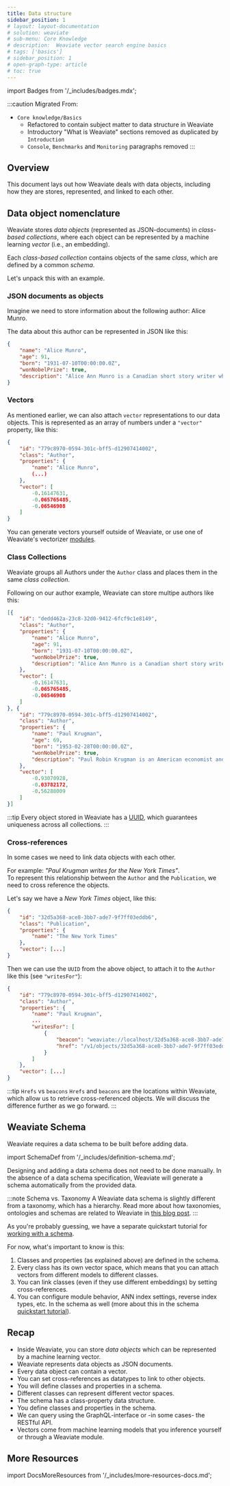 ```yaml
---
title: Data structure
sidebar_position: 1
# layout: layout-documentation
# solution: weaviate
# sub-menu: Core Knowledge
# description:  Weaviate vector search engine basics
# tags: ['basics']
# sidebar_position: 1
# open-graph-type: article
# toc: true
---
```

import Badges from '/_includes/badges.mdx';

<Badges/>

:::caution Migrated From:
- `Core knowledge/Basics`
  - Refactored to contain subject matter to data structure in Weaviate
  - Introductory "What is Weaviate" sections removed as duplicated by `Introduction`
  - `Console`, `Benchmarks` and `Monitoring` paragraphs removed
:::

## Overview

This document lays out how Weaviate deals with data objects, including how they are stores, represented, and linked to each other.

## Data object nomenclature

Weaviate stores _data objects_ (represented as JSON-documents) in _class-based collections_, where each object can be represented by a machine learning _vector_ (i.e., an embedding).

Each _class-based collection_ contains objects of the same _class_, which are defined by a common _schema_.

Let's unpack this with an example.

### JSON documents as objects

Imagine we need to store information about the following author: Alice Munro.

The data about this author can be represented in JSON like this:

```json
{
    "name": "Alice Munro",
    "age": 91,
    "born": "1931-07-10T00:00:00.0Z",
    "wonNobelPrize": true,
    "description": "Alice Ann Munro is a Canadian short story writer who won the Nobel Prize in Literature in 2013. Munro's work has been described as revolutionizing the architecture of short stories, especially in its tendency to move forward and backward in time."
}
```

### Vectors

As mentioned earlier, we can also attach `vector` representations to our data objects. This is represented as an array of numbers under a `"vector"` property, like this: 

```json
{
    "id": "779c8970-0594-301c-bff5-d12907414002",
    "class": "Author",
    "properties": {
        "name": "Alice Munro",
        (...)
    },
    "vector": [
        -0.16147631,
        -0.065765485,
        -0.06546908
    ]
}
```

You can generate vectors yourself outside of Weaviate, or use one of Weaviate's vectorizer [modules](./modules.md). 

### Class Collections

Weaviate groups all Authors under the `Author` class and places them in the same _class collection_.

<!-- [Alice Munro
Born: July 10, 1931 (age 91)
Nobel Prize Winner

"Alice Ann Munro is a Canadian short story writer who won the Nobel Prize in Literature in 2013. Munro's work has been described as revolutionizing the architecture of short stories, especially in its tendency to move forward and backward in time...."
]

[Paul Krugman
Born: February 28, 1953 (age 69)
Nobel Prize Winner

"Paul Robin Krugman is an American economist and public intellectual, who is..."
] -->

Following on our author example, Weaviate can store multipe authors like this:

```json
[{
    "id": "dedd462a-23c8-32d0-9412-6fcf9c1e8149",
    "class": "Author",
    "properties": {
        "name": "Alice Munro",
        "age": 91,
        "born": "1931-07-10T00:00:00.0Z",
        "wonNobelPrize": true,
        "description": "Alice Ann Munro is a Canadian short story writer who won the Nobel Prize in Literature in 2013. Munro's work has been described as revolutionizing the architecture of short stories, especially in its tendency to move forward and backward in time."
    },
    "vector": [
        -0.16147631,
        -0.065765485,
        -0.06546908
    ]
}, {
    "id": "779c8970-0594-301c-bff5-d12907414002",
    "class": "Author",
    "properties": {
        "name": "Paul Krugman",
        "age": 69,
        "born": "1953-02-28T00:00:00.0Z",
        "wonNobelPrize": true,
        "description": "Paul Robin Krugman is an American economist and public intellectual, who is Distinguished Professor of Economics at the Graduate Center of the City University of New York, and a columnist for The New York Times. In 2008, Krugman was the winner of the Nobel Memorial Prize in Economic Sciences for his contributions to New Trade Theory and New Economic Geography."
    },
    "vector": [
        -0.93070928,
        -0.03782172,
        -0.56288009
    ]
}]
```

:::tip
Every object stored in Weaviate has a [UUID](https://en.wikipedia.org/wiki/Universally_unique_identifier), which guarantees uniqueness across all collections.
:::

### Cross-references

In some cases we need to link data objects with each other.

For example: *"Paul Krugman writes for the New York Times"*.<br/>
To represent this relationship between the `Author` and the `Publication`, we need to cross reference the objects.

Let's say we have a *New York Times* object, like this:

```json
{
    "id": "32d5a368-ace8-3bb7-ade7-9f7ff03eddb6",
    "class": "Publication",
    "properties": {
        "name": "The New York Times"
    },
    "vector": [...]
}
```

Then we can use the `UUID` from the above object, to attach it to the `Author` like this (see `"writesFor"`):

<!-- TODO: check if the href format is correct. Shouldn't this include /Publication ?
 "href": "/v1/objects/Publication/32d5a368-ace8-3bb7-ade7-9f7ff03eddb6"
 -->

```json
{
    "id": "779c8970-0594-301c-bff5-d12907414002",
    "class": "Author",
    "properties": {
        "name": "Paul Krugman",
        ...
        "writesFor": [
            {
                "beacon": "weaviate://localhost/32d5a368-ace8-3bb7-ade7-9f7ff03eddb6",
                "href": "/v1/objects/32d5a368-ace8-3bb7-ade7-9f7ff03eddb6"
            }
        ]
    },
    "vector": [...]
}
```

:::tip `Hrefs` vs `beacons`
`Hrefs` and `beacons` are the locations within Weaviate, which allow us to retrieve cross-referenced objects. We will discuss the difference further as we go forward.
:::

## Weaviate Schema

Weaviate requires a data schema to be built before adding data.

import SchemaDef from '/_includes/definition-schema.md';

<SchemaDef/>

Designing and adding a data schema does not need to be done manually. In the absence of a data schema specification, Weaviate will generate a schema automatically from the provided data.

:::note Schema vs. Taxonomy
A Weaviate data schema is slightly different from a taxonomy, which has a hierarchy. Read more about how taxonomies, ontologies and schemas are related to Weaviate in [this blog post](https://medium.com/semi-technologies/taxonomies-ontologies-and-schemas-how-do-they-relate-to-weaviate-9f76739fc695).
:::

As you're probably guessing, we have a separate quickstart tutorial for [working with a schema](/developers/docs/quickstart/schema.md).

For now, what's important to know is this:

1. Classes and properties (as explained above) are defined in the schema.
1. Every class has its own vector space, which means that you can attach vectors from different models to different classes.
1. You can link classes (even if they use different embeddings) by setting cross-references.
1. You can configure module behavior, ANN index settings, reverse index types, etc. In the schema as well (more about this in the schema [quickstart tutorial](/developers/docs/quickstart/schema.md)).

## Recap

* Inside Weaviate, you can store _data objects_ which can be represented by a machine learning vector.
* Weaviate represents data objects as JSON documents.
* Every data object can contain a vector.
* You can set cross-references as datatypes to link to other objects.
* You will define classes and properties in a schema.
* Different classes can represent different vector spaces.
* The schema has a class-property data structure.
* You define classes and properties in the schema.
* We can query using the GraphQL-interface or -in some cases- the RESTful API.
* Vectors come from machine learning models that you inference yourself or through a Weaviate module.

## More Resources

import DocsMoreResources from '/_includes/more-resources-docs.md';

<DocsMoreResources />
